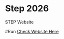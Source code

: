 # Step 2026
STEP Website

#Run
<a href ="https://step2026.github.io" target="blank">Check Website Here</a>